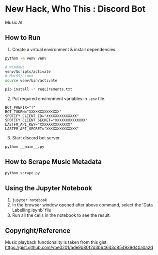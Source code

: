 # New Hack, Who This : Discord Bot
Music AI

## How to Run

1. Create a virtual environment & install dependencies.
```bash
python -m venv venv

# Windows
venv/Scripts/activate
# MacOS/Linux
source venv/bin/activate

pip install -r requirements.txt
```

2. Put required environment variables in `.env` file.
```
BOT_PREFIX="!"
BOT_TOKEN="XXXXXXXXXXXXXX"
SPOTIFY_CLIENT_ID="XXXXXXXXXXXXXX"
SPOTIFY_CLIENT_SECRET="XXXXXXXXXXXXXX"
LASTFM_API_KEY="XXXXXXXXXXXXXX"
LASTFM_API_SECRET="XXXXXXXXXXXXXX"
```

3. Start discord bot server.
```bash
python __main__.py
```

## How to Scrape Music Metadata
```bash
python scrape.py
```

## Using the Jupyter Notebook 
1. `jupyter notebook`
2. In the browser window opened after above command, select the 'Data Labelling.ipynb' file
3. Run all the cells in the notebook to see the result.

## Copyright/Reference
Music playback functionality is taken from this gist:
<https://gist.github.com/vbe0201/ade9b80f2d3b64643d854938d40a0a2d>

